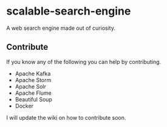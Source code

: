 # scalable-search-engine
A web search engine made out of curiosity.


## Contribute
If you know any of the following you can help by contributing. 
* Apache Kafka
* Apache Storm
* Apache Solr
* Apache Flume
* Beautiful Soup 
* Docker

I will update the wiki on how to contribute soon. 
